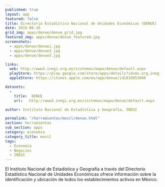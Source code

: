 ```yaml
---
published: true
layout: app
featured: false
title: Directorio Estadístico Nacional de Unidades Económicas (DENUE)
date: 2015-06-26
grid_img: apps/denue/denue_grid.jpg
featured_img: apps/denue/denue_featured.jpg
screenshots:
  - apps/denue/denue1.jpg
  - apps/denue/denue2.jpg
  - apps/denue/denue3.jpg

links:
  web: http://www3.inegi.org.mx/sistemas/mapa/denue/default.aspx
  playStore: https://play.google.com/store/apps/details?id=mx.org.inegi.denuemv
  appleStore: https://itunes.apple.com/mx/app/denue/id1016053690

datasets:
  -
    title:  DENUE
    url:   http://www3.inegi.org.mx/sistemas/mapa/denue/default.aspx

author: Instituto Nacional de Estadística y Geografía, INEGI

permalink: "/herramientas/movil/denue.html"
section: herramientas
sub_section: apps
category: economia
category_title: movil
tags:
  - Economía
  - Negocios
  - INEGI
---
```


El Instituto Nacional de Estadística y Geografía a través del Directorio Estadístico Nacional de Unidades Económicas ofrece información sobre la identificación y ubicación de todos los establecimientos activos en México.
